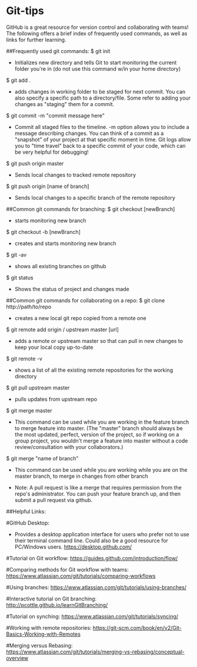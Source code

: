 # Git-tips

GitHub is a great resource for version control and collaborating with teams! The following offers a brief index of frequently used commands, as well as links for further learning.

##Frequently used git commands:
$ git init
* Initializes new directory and tells Git to start monitoring the current folder you're in (do not use this command w/in your home directory)

$ git add .
* adds changes in working folder to be staged for next commit. You can also specify a specific path to a directory/file. Some refer to adding your changes as "staging" them for a commit.

$ git commit -m "commit message here"
* Commit all staged files to the timeline.  -m option allows you to include a message describing changes. You can think of a commit as a "snapshot" of your project at that specific moment in time. Git logs allow you to "time travel" back to a specific commit of your code, which can be very helpful for debugging!

$ git push origin master
* Sends local changes to tracked remote repository

$ git push origin [name of branch]
* Sends local changes to a specific branch of the remote repository

##Common git commands for branching:
$ git checkout [newBranch]
* starts monitoring new branch

$ git checkout -b [newBranch]
* creates and starts monitoring new branch

$ git -av
* shows all existing branches on github  

$ git status
* Shows the status of project and changes made

##Common git commands for collaborating on a repo:
$ git clone http://path/to/repo
* creates a new local git repo copied from a remote one

$ git remote add origin / upstream master [url]
* adds a remote or upstream master so that can pull in new changes to keep your local copy up-to-date

$ git remote -v
* shows a list of all the existing remote repositories for the working directory

$ git pull upstream master
* pulls updates from upstream repo

$ git merge master
* This command can be used while you are working in the feature branch to merge feature into master. (The "master" branch should always be the most updated, perfect, version of the project, so if working on a group project, you wouldn't merge a feature into master without a code review/consultation with your collaborators.)

$ git merge "name of branch"
* This command can be used while you are working while you are on the master branch, to merge in changes from other branch

* Note: A pull request is like a merge that requires permission from the repo's administrator. You can push your feature branch up, and then submit a pull request via github.


##Helpful Links:

#GitHub Desktop:
* Provides a desktop application interface for users who prefer not to use their terminal command line. Could also be a good resource for PC/Windows users.
https://desktop.github.com/

#Tutorial on Git workflow:
https://guides.github.com/introduction/flow/

#Comparing methods for Git workflow with teams:
https://www.atlassian.com/git/tutorials/comparing-workflows

#Using branches:
https://www.atlassian.com/git/tutorials/using-branches/

#Interactive tutorial on Git branching:
http://pcottle.github.io/learnGitBranching/

#Tutorial on synching:
https://www.atlassian.com/git/tutorials/syncing/

#Working with remote repositories:
https://git-scm.com/book/en/v2/Git-Basics-Working-with-Remotes

#Merging versus Rebasing:
https://www.atlassian.com/git/tutorials/merging-vs-rebasing/conceptual-overview
